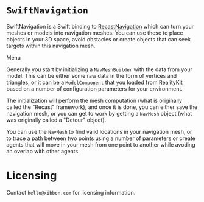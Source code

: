 # ``SwiftNavigation``

SwiftNavigation is a Swift binding to
[RecastNavigation](http://recastnav.com) which can turn your meshes or
models into navigation meshes.  You can use these to place objects in
your 3D space, avoid obstacles or create objects that can seek targets
within this navigation mesh.

<!--@START_MENU_TOKEN@-->Menu<!--@END_MENU_TOKEN@-->

Generally you start by initializing a ``NavMeshBuilder`` with the data
from your model.  This can be either some raw data in the form of
vertices and triangles, or it can be a `ModelComponent` that you
loaded from RealityKit based on a number of configuration parameters
for your environment.

The initialization will perform the mesh computation (what is
originally called the "Recast" framework), and once it is done, you
can either save the navigation mesh, or you can get to work by getting
a ``NavMesh`` object (what was originally called a "Detour" object).

You can use the ``NavMesh`` to find valid locations in your navigation
mesh, or to trace a path between two points using a number of
parameters or create agents that will move in your mesh from one point
to another while avoding an overlap with other agents.

# Licensing

Contact `hello@xibbon.com` for licensing information.







